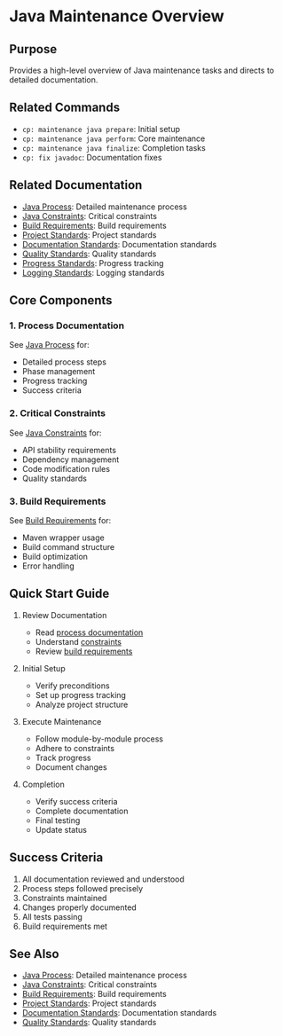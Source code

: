 # Java Maintenance Overview

## Purpose
Provides a high-level overview of Java maintenance tasks and directs to detailed documentation.

## Related Commands
- `cp: maintenance java prepare`: Initial setup
- `cp: maintenance java perform`: Core maintenance
- `cp: maintenance java finalize`: Completion tasks
- `cp: fix javadoc`: Documentation fixes

## Related Documentation
- [Java Process](java/process.md): Detailed maintenance process
- [Java Constraints](java/constraints.md): Critical constraints
- [Build Requirements](java/build.md): Build requirements
- [Project Standards](../core/standards/project-standards.md): Project standards
- [Documentation Standards](../core/standards/documentation-standards.md): Documentation standards
- [Quality Standards](../core/standards/quality-standards.md): Quality standards
- [Progress Standards](../core/standards/progress-standards.md): Progress tracking
- [Logging Standards](../core/standards/logging-standards.md): Logging standards

## Core Components

### 1. Process Documentation
See [Java Process](java/process.md) for:
- Detailed process steps
- Phase management
- Progress tracking
- Success criteria

### 2. Critical Constraints
See [Java Constraints](java/constraints.md) for:
- API stability requirements
- Dependency management
- Code modification rules
- Quality standards

### 3. Build Requirements
See [Build Requirements](java/build.md) for:
- Maven wrapper usage
- Build command structure
- Build optimization
- Error handling

## Quick Start Guide

1. Review Documentation
   - Read [process documentation](java/process.md)
   - Understand [constraints](java/constraints.md)
   - Review [build requirements](java/build.md)

2. Initial Setup
   - Verify preconditions
   - Set up progress tracking
   - Analyze project structure

3. Execute Maintenance
   - Follow module-by-module process
   - Adhere to constraints
   - Track progress
   - Document changes

4. Completion
   - Verify success criteria
   - Complete documentation
   - Final testing
   - Update status

## Success Criteria
1. All documentation reviewed and understood
2. Process steps followed precisely
3. Constraints maintained
4. Changes properly documented
5. All tests passing
6. Build requirements met

## See Also
- [Java Process](java/process.md): Detailed maintenance process
- [Java Constraints](java/constraints.md): Critical constraints
- [Build Requirements](java/build.md): Build requirements
- [Project Standards](../core/standards/project-standards.md): Project standards
- [Documentation Standards](../core/standards/documentation-standards.md): Documentation standards
- [Quality Standards](../core/standards/quality-standards.md): Quality standards
